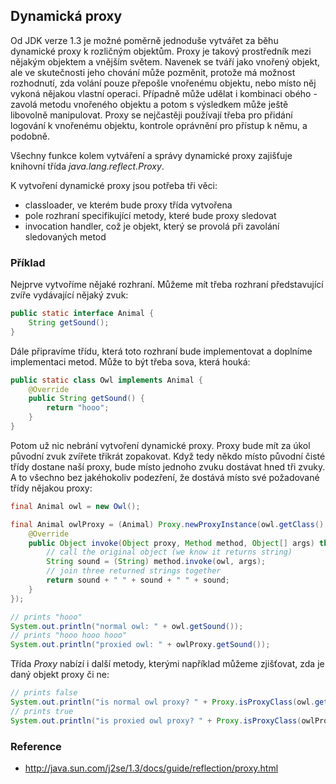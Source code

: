 ## Dynamická proxy

Od JDK verze 1.3 je možné poměrně jednoduše vytvářet za běhu dynamické proxy k rozličným objektům. Proxy je takový prostředník mezi nějakým objektem a vnějším světem. Navenek se tváří jako vnořený objekt, ale ve skutečnosti jeho chování může pozměnit, protože má možnost rozhodnutí, zda volání pouze přepošle vnořenému objektu, nebo místo něj vykoná nějakou vlastní operaci. Případně může udělat i kombinaci obého - zavolá metodu vnořeného objektu a potom s výsledkem může ještě libovolně manipulovat. Proxy se nejčastěji používají třeba pro přidání logování k vnořenému objektu, kontrole oprávnění pro přístup k němu, a podobně.

Všechny funkce kolem vytváření a správy dynamické proxy zajišťuje knihovní třída *java.lang.reflect.Proxy*. 

K vytvoření dynamické proxy jsou potřeba tři věci:

- classloader, ve kterém bude proxy třída vytvořena
- pole rozhraní specifikující metody, které bude proxy sledovat
- invocation handler, což je objekt, který se provolá při zavolání sledovaných metod

### Příklad

Nejprve vytvoříme nějaké rozhraní. Můžeme mít třeba rozhraní představující zvíře vydávající nějaký zvuk:

```java
public static interface Animal {
	String getSound();
}
```

Dále připravíme třídu, která toto rozhraní bude implementovat a doplníme implementaci metod. Může to být třeba sova, která houká:

```java
public static class Owl implements Animal {
	@Override
	public String getSound() {
		return "hooo";
	}
}
```

Potom už nic nebrání vytvoření dynamické proxy. Proxy bude mít za úkol původní zvuk zvířete třikrát zopakovat. Když tedy někdo místo původní čisté třídy dostane naší proxy, bude místo jednoho zvuku dostávat hned tři zvuky. A to všechno bez jakéhokoliv podezření, že dostává místo své požadované třídy nějakou proxy:

```java
final Animal owl = new Owl();

final Animal owlProxy = (Animal) Proxy.newProxyInstance(owl.getClass().getClassLoader(), new Class<?>[]{Animal.class}, new InvocationHandler() {
	@Override
	public Object invoke(Object proxy, Method method, Object[] args) throws Throwable {
		// call the original object (we know it returns string)
		String sound = (String) method.invoke(owl, args);
		// join three returned strings together
		return sound + " " + sound + " " + sound;
	}
});

// prints "hooo"
System.out.println("normal owl: " + owl.getSound());
// prints "hooo hooo hooo"
System.out.println("proxied owl: " + owlProxy.getSound());
```

Třída *Proxy* nabízí i další metody, kterými například můžeme zjišťovat, zda je daný objekt proxy či ne:

```java
// prints false
System.out.println("is normal owl proxy? " + Proxy.isProxyClass(owl.getClass()));
// prints true
System.out.println("is proxied owl proxy? " + Proxy.isProxyClass(owlProxy.getClass()));
```

### Reference

- http://java.sun.com/j2se/1.3/docs/guide/reflection/proxy.html